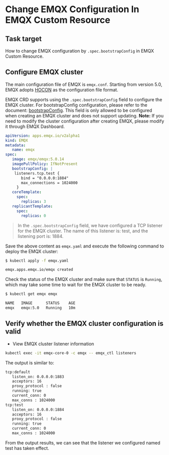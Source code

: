 # Change EMQX Configuration In EMQX Custom Resource

## Task target

How to change EMQX configuration by `.spec.bootstrapConfig` in EMQX Custom Resource.

## Configure EMQX cluster

The main configuration file of EMQX is `emqx.conf`. Starting from version 5.0, EMQX adopts [HOCON](https://www.emqx.io/docs/en/v5.0/configuration/configuration.html#hocon-configuration-format) as the configuration file format.

EMQX CRD supports using the `.spec.bootstrapConfig` field to configure the EMQX cluster. For bootstrapConfig configuration, please refer to the document: [bootstrapConfig](https://www.emqx.io/docs/en/v5.0/admin/cfg.html). This field is only allowed to be configured when creating an EMQX cluster and does not support updating. **Note:** If you need to modify the cluster configuration after creating EMQX, please modify it through EMQX Dashboard.

```yaml
apiVersion: apps.emqx.io/v2alpha1
kind: EMQX
metadata:
   name: emqx
spec:
   image: emqx/emqx:5.0.14
   imagePullPolicy: IfNotPresent
   bootstrapConfig: |
    listeners.tcp.test {
       bind = "0.0.0.0:1884"
       max_connections = 1024000
     }
   coreTemplate:
     spec:
       replicas: 3
   replicantTemplate:
     spec:
       replicas: 0
```

> In the `.spec.bootstrapConfig` field, we have configured a TCP listener for the EMQX cluster. The name of this listener is: test, and the listening port is: 1884.

Save the above content as `emqx.yaml` and execute the following command to deploy the EMQX cluster:

```bash
$ kubectl apply -f emqx.yaml

emqx.apps.emqx.io/emqx created
```

Check the status of the EMQX cluster and make sure that `STATUS` is `Running`, which may take some time to wait for the EMQX cluster to be ready.

```bash
$ kubectl get emqx emqx

NAME   IMAGE      STATUS    AGE
emqx   emqx:5.0   Running   10m
```

## Verify whether the EMQX cluster configuration is valid

- View EMQX cluster listener information

```bash
kubectl exec -it emqx-core-0 -c emqx -- emqx_ctl listeners
```

The output is similar to:

```bash
tcp:default
   listen_on: 0.0.0.0:1883
   acceptors: 16
   proxy_protocol : false
   running: true
   current_conn: 0
   max_conns : 1024000
tcp:test
   listen_on: 0.0.0.0:1884
   acceptors: 16
   proxy_protocol : false
   running: true
   current_conn: 0
   max_conns : 1024000
```

From the output results, we can see that the listener we configured named test has taken effect.
